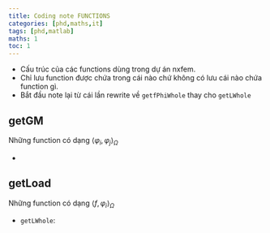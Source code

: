 ```yaml
---
title: Coding note FUNCTIONS
categories: [phd,maths,it]
tags: [phd,matlab]
maths: 1
toc: 1
---
```


- Cấu trúc của các functions dùng trong dự án nxfem.
- Chỉ lưu function được chứa trong cái nào chứ không có lưu cái nào chứa function gì.
- Bắt đầu note lại từ cái lần rewrite về `getfPhiWhole` thay cho `getLWhole`

## getGM

Những function có dạng $\langle \varphi_i, \varphi_j\rangle_{\Omega}$

- 

## getLoad

Những function có dạng $\langle f,\varphi_i\rangle_{\Omega}$

- `getLWhole`: 





